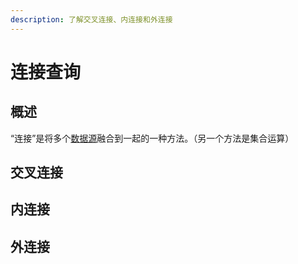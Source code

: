 ```yaml
---
description: 了解交叉连接、内连接和外连接
---
```


# 连接查询

## 概述 <a id="summary"></a>

“连接”是将多个[数据源](basic_query.md#from)融合到一起的一种方法。（另一个方法是集合运算）

## 交叉连接 <a id="cross_join"></a>

## 内连接 <a id="inner_join"></a>

## 外连接 <a id="outer_join"></a>

